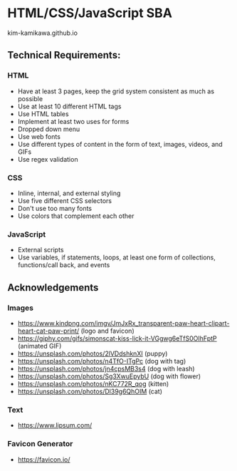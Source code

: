 # HTML/CSS/JavaScript SBA
kim-kamikawa.github.io
## Technical Requirements:
### HTML
- Have at least 3 pages, keep the grid system consistent as much as possible
- Use at least 10 different HTML tags
- Use HTML tables
- Implement at least two uses for forms
- Dropped down menu
- Use web fonts
- Use different types of content in the form of text, images, videos, and GIFs
- Use regex validation
### CSS
- Inline, internal, and external styling
- Use five different CSS selectors
- Don't use too many fonts
- Use colors that complement each other
### JavaScript
- External scripts
- Use variables, if statements, loops, at least one form of collections, functions/call back, and events
## Acknowledgements
### Images
- https://www.kindpng.com/imgv/JmJxRx_transparent-paw-heart-clipart-heart-cat-paw-print/ (logo and favicon)
- https://giphy.com/gifs/simonscat-kiss-lick-it-VGgwg6eTfS0OIhFptP (animated GIF)
- https://unsplash.com/photos/2lVDdshknXI (puppy)
- https://unsplash.com/photos/n4TfO-ITgPc (dog with tag)
- https://unsplash.com/photos/jn4cpsMB3s4 (dog with leash)
- https://unsplash.com/photos/Sg3XwuEpybU (dog with flower)
- https://unsplash.com/photos/nKC772R_qog (kitten)
- https://unsplash.com/photos/Dl39g6QhOIM (cat)
### Text
- https://www.lipsum.com/
### Favicon Generator
- https://favicon.io/
